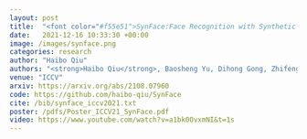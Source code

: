 ```yaml
---
layout: post
title:  "<font color="#f55e51">SynFace:Face Recognition with Synthetic Data</font>"
date:   2021-12-16 10:33:30 +00:00
image: /images/synface.png
categories: research
author: "Haibo Qiu"
authors: "<strong>Haibo Qiu</strong>, Baosheng Yu, Dihong Gong, Zhifeng Li, Wei Liu and Dacheng Tao"
venue: "ICCV"
arxiv: https://arxiv.org/abs/2108.07960
code: https://github.com/haibo-qiu/SynFace
cite: /bib/synface_iccv2021.txt
poster: /pdfs/Poster_ICCV21_SynFace.pdf
video: https://www.youtube.com/watch?v=a1bk0OvxmNI&t=1s
---
```

